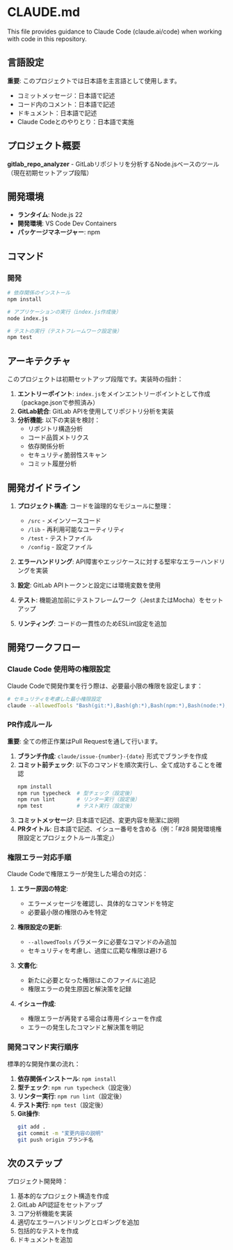 # CLAUDE.md

This file provides guidance to Claude Code (claude.ai/code) when working with code in this repository.

## 言語設定

**重要**: このプロジェクトでは日本語を主言語として使用します。
- コミットメッセージ：日本語で記述
- コード内のコメント：日本語で記述
- ドキュメント：日本語で記述
- Claude Codeとのやりとり：日本語で実施

## プロジェクト概要

**gitlab_repo_analyzer** - GitLabリポジトリを分析するNode.jsベースのツール（現在初期セットアップ段階）

## 開発環境

- **ランタイム**: Node.js 22
- **開発環境**: VS Code Dev Containers
- **パッケージマネージャー**: npm

## コマンド

### 開発
```bash
# 依存関係のインストール
npm install

# アプリケーションの実行（index.js作成後）
node index.js

# テストの実行（テストフレームワーク設定後）
npm test
```

## アーキテクチャ

このプロジェクトは初期セットアップ段階です。実装時の指針：

1. **エントリーポイント**: `index.js`をメインエントリーポイントとして作成（package.jsonで参照済み）
2. **GitLab統合**: GitLab APIを使用してリポジトリ分析を実装
3. **分析機能**: 以下の実装を検討：
   - リポジトリ構造分析
   - コード品質メトリクス
   - 依存関係分析
   - セキュリティ脆弱性スキャン
   - コミット履歴分析

## 開発ガイドライン

1. **プロジェクト構造**: コードを論理的なモジュールに整理：
   - `/src` - メインソースコード
   - `/lib` - 再利用可能なユーティリティ
   - `/test` - テストファイル
   - `/config` - 設定ファイル

2. **エラーハンドリング**: API障害やエッジケースに対する堅牢なエラーハンドリングを実装

3. **設定**: GitLab APIトークンと設定には環境変数を使用

4. **テスト**: 機能追加前にテストフレームワーク（JestまたはMocha）をセットアップ

5. **リンティング**: コードの一貫性のためESLint設定を追加

## 開発ワークフロー

### Claude Code 使用時の権限設定

Claude Codeで開発作業を行う際は、必要最小限の権限を設定します：

```bash
# セキュリティを考慮した最小権限設定
claude --allowedTools "Bash(git:*),Bash(gh:*),Bash(npm:*),Bash(node:*),Bash(mkdir:*),Bash(rm:*)"
```

### PR作成ルール

**重要**: 全ての修正作業はPull Requestを通して行います。

1. **ブランチ作成**: `claude/issue-{number}-{date}` 形式でブランチを作成
2. **コミット前チェック**: 以下のコマンドを順次実行し、全て成功することを確認
   ```bash
   npm install
   npm run typecheck  # 型チェック（設定後）
   npm run lint       # リンター実行（設定後）
   npm test           # テスト実行（設定後）
   ```
3. **コミットメッセージ**: 日本語で記述、変更内容を簡潔に説明
4. **PRタイトル**: 日本語で記述、イシュー番号を含める（例：「#28 開発環境権限設定とプロジェクトルール策定」）

### 権限エラー対応手順

Claude Codeで権限エラーが発生した場合の対応：

1. **エラー原因の特定**: 
   - エラーメッセージを確認し、具体的なコマンドを特定
   - 必要最小限の権限のみを特定

2. **権限設定の更新**:
   - `--allowedTools` パラメータに必要なコマンドのみ追加
   - セキュリティを考慮し、過度に広範な権限は避ける

3. **文書化**:
   - 新たに必要となった権限はこのファイルに追記
   - 権限エラーの発生原因と解決策を記録

4. **イシュー作成**:
   - 権限エラーが再発する場合は専用イシューを作成
   - エラーの発生したコマンドと解決策を明記

### 開発コマンド実行順序

標準的な開発作業の流れ：

1. **依存関係インストール**: `npm install`
2. **型チェック**: `npm run typecheck`（設定後）
3. **リンター実行**: `npm run lint`（設定後）
4. **テスト実行**: `npm test`（設定後）
5. **Git操作**: 
   ```bash
   git add .
   git commit -m "変更内容の説明"
   git push origin ブランチ名
   ```

## 次のステップ

プロジェクト開発時：
1. 基本的なプロジェクト構造を作成
2. GitLab API認証をセットアップ
3. コア分析機能を実装
4. 適切なエラーハンドリングとロギングを追加
5. 包括的なテストを作成
6. ドキュメントを追加